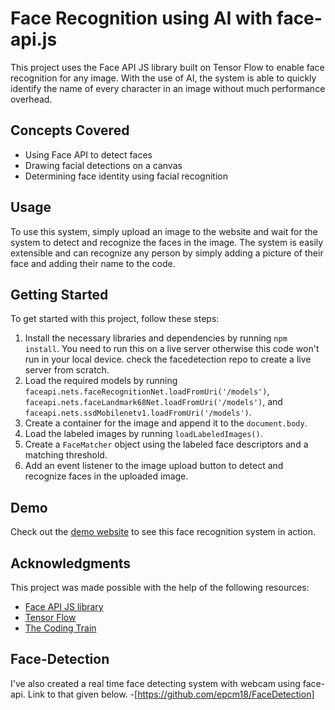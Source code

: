 # Face Recognition using AI with face-api.js

This project uses the Face API JS library built on Tensor Flow to enable face recognition for any image. With the use of AI, the system is able to quickly identify the name of every character in an image without much performance overhead.

## Concepts Covered

- Using Face API to detect faces
- Drawing facial detections on a canvas
- Determining face identity using facial recognition

## Usage

To use this system, simply upload an image to the website and wait for the system to detect and recognize the faces in the image. The system is easily extensible and can recognize any person by simply adding a picture of their face and adding their name to the code.

## Getting Started

To get started with this project, follow these steps:

1. Install the necessary libraries and dependencies by running `npm install`.
You need to run this on a live server otherwise this code won't run in your local device. check the facedetection repo to create a live server from scratch.
2. Load the required models by running `faceapi.nets.faceRecognitionNet.loadFromUri('/models')`, `faceapi.nets.faceLandmark68Net.loadFromUri('/models')`, and `faceapi.nets.ssdMobilenetv1.loadFromUri('/models')`.
3. Create a container for the image and append it to the `document.body`.
4. Load the labeled images by running `loadLabeledImages()`.
5. Create a `FaceMatcher` object using the labeled face descriptors and a matching threshold.
6. Add an event listener to the image upload button to detect and recognize faces in the uploaded image.

## Demo

Check out the [demo website](kkk) to see this face recognition system in action.

## Acknowledgments

This project was made possible with the help of the following resources:

- [Face API JS library](https://github.com/justadudewhohacks/face-api.js/)
- [Tensor Flow](https://www.tensorflow.org/)
- [The Coding Train](https://www.youtube.com/watch?v=CVClHLwv-4I)

## Face-Detection

I've also created a real time face detecting system with webcam using face-api. Link to that given below.
-[https://github.com/epcm18/FaceDetection]
